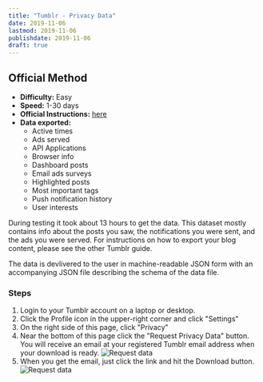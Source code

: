 ```yaml
---
title: "Tumblr - Privacy Data"
date: 2019-11-06
lastmod: 2019-11-06
publishdate: 2019-11-06
draft: true
---
```


##  Official Method

* **Difficulty:** Easy
* **Speed:** 1-30 days
* **Official Instructions:** [here](https://tumblr.zendesk.com/hc/en-us/articles/360003604974-Access-and-manage-data-associated-with-your-account)
* **Data exported:**
	* Active times
	* Ads served
	* API Applications
	* Browser info
	* Dashboard posts
	* Email ads surveys
	* Highlighted posts
	* Most important tags
	* Push notification history
	* User interests

During testing it took about 13 hours to get the data. This dataset mostly contains info about the posts you saw, the notifications you were sent, and the ads you were served. For instructions on how to export your blog content, please see the other Tumblr guide.

The data is devlivered to the user in machine-readable JSON form with an accompanying JSON file describing the schema of the data file.

### Steps

1. Login to your Tumblr account on a laptop or desktop.
1. Click the Profile icon in the upper-right corner and click "Settings"
1. On the right side of this page, click "Privacy"
1. Near the bottom of this page click the "Request Privacy Data" button. You will receive an email at your registered Tumblr email address when your download is ready.
	![Request data](/images/tumblr_request.png)
1. When you get the email, just click the link and hit the Download button.
	![Request data](/images/tumblr_download.png)
